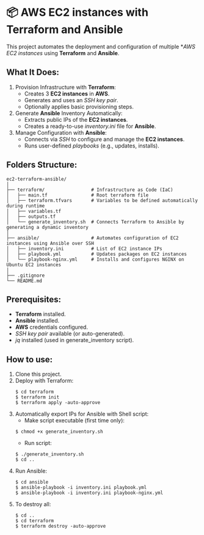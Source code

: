 # 📦 AWS EC2 instances with Terraform and Ansible
This project automates the deployment and configuration of multiple **AWS EC2 instances* using **Terraform** and **Ansible**.

## What It Does:
1. Provision Infrastructure with **Terraform**:
    - Creates 3 **EC2 instances** in **AWS**.
    - Generates and uses an *SSH key pair*.
    - Optionally applies basic provisioning steps.
2. Generate **Ansible** Inventory Automatically:
    - Extracts public IPs of the **EC2 instances**.
    - Creates a ready-to-use *inventory.ini* file for **Ansible**.
3. Manage Configuration with **Ansible**:
    - Connects via *SSH* to configure and manage the **EC2 instances**.
    - Runs user-defined *playbooks* (e.g., updates, installs).

## Folders Structure:
```
ec2-terraform-ansible/
│
├── terraform/                 # Infrastructure as Code (IaC)
│   ├── main.tf                # Root terraform file
│   ├── terraform.tfvars       # Variables to be defined automatically during runtime
│   ├── variables.tf
│   ├── outputs.tf
│   └── generate_inventory.sh  # Connects Terraform to Ansible by generating a dynamic inventory
│
├── ansible/                   # Automates configuration of EC2 instances using Ansible over SSH
│   ├── inventory.ini          # List of EC2 instance IPs
│   ├── playbook.yml           # Updates packages on EC2 instances
│   └── playbook-nginx.yml     # Installs and configures NGINX on Ubuntu EC2 instances
│
├── .gitignore                 
└── README.md
```

## Prerequisites:
* **Terraform** installed.
* **Ansible** installed.
* **AWS** credentials configured.
* *SSH key pair* available (or auto-generated).
* *jq* installed (used in generate_inventory script).

## How to use:
1. Clone this project.
2. Deploy with Terraform:
    ```
    $ cd terraform
    $ terraform init
    $ terraform apply -auto-approve
    ```
3. Automatically export IPs for Ansible with Shell script:
    - Make script executable (first time only):
    ```
    $ chmod +x generate_inventory.sh
    ```
    - Run script:
    ```
    $ ./generate_inventory.sh
    $ cd ..
    ```
4. Run Ansible:
    ```
    $ cd ansible
    $ ansible-playbook -i inventory.ini playbook.yml
    $ ansible-playbook -i inventory.ini playbook-nginx.yml
    ```
5. To destroy all:
    ```
    $ cd ..
    $ cd terraform
    $ terraform destroy -auto-approve
    ```